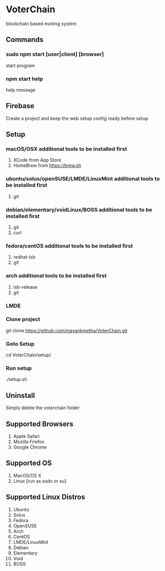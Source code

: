 # VoterChain
blockchain based evoting system

## Commands
### sudo npm start [user|client] [browser]
start program
### npm start help
help message

## Firebase
Create a project and keep the web setup config ready before setup

## Setup
### macOS/OSX additional tools to be installed first
1) XCode from App Store
2) HomeBrew from https://brew.sh

### ubuntu/solus/openSUSE/LMDE/LinuxMint additional tools to be installed first
1) git

### debian/elementary/voidLinux/BOSS additional tools to be installed first
1) git
2) curl

### fedora/centOS additional tools to be installed first
1) redhat-lsb
2) git

### arch additional tools to be installed first
1) lsb-release
2) git

### LMDE

### Clone project
git clone https://github.com/mayankmetha/VoterChain.git

### Goto Setup
cd VoterChain/setup/

### Run setup
./setup.sh

## Uninstall
Simply delete the voterchain folder

## Supported Browsers
1) Apple Safari
2) Mozilla Firefox
3) Google Chrome

## Supported OS
1) MacOS/OS X
2) Linux [run as sudo or su]

## Supported Linux Distros
1)  Ubuntu
2)  Solus
3)  Fedora
4)  OpenSUSE
5)  Arch
6)  CentOS
7)  LMDE/LinuxMint
8)  Debian
9)  Elementary
10) Void
11) BOSS